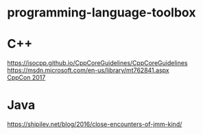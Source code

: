# programming-language-toolbox

# C++ #
https://isocpp.github.io/CppCoreGuidelines/CppCoreGuidelines <br>
https://msdn.microsoft.com/en-us/library/mt762841.aspx <br>
[CppCon 2017](https://www.youtube.com/playlist?list=PLHTh1InhhwT6bwIpRk0ZbCA0N2p1taxd6) <br>

# Java #
https://shipilev.net/blog/2016/close-encounters-of-jmm-kind/ <br>
